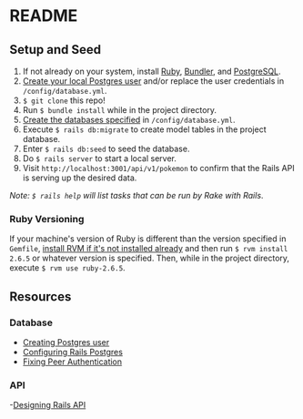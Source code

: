 # README

## Setup and Seed

1. If not already on your system, install [Ruby](https://www.ruby-lang.org/en/documentation/installation/), [Bundler](https://bundler.io/), and [PostgreSQL](http://postgresguide.com/setup/install.html).
2. [Create your local Postgres user](http://postgresguide.com/setup/users.html) and/or replace the user credentials in `/config/database.yml`.
3. `$ git clone` this repo!
4. Run `$ bundle install` while in the project directory.
5. [Create the databases specified](http://postgresguide.com/setup/users.html) in `/config/database.yml`.
6. Execute `$ rails db:migrate` to create model tables in the project database.
7. Enter `$ rails db:seed` to seed the database.
8. Do `$ rails server` to start a local server.
10. Visit `http://localhost:3001/api/v1/pokemon` to confirm that the Rails API is serving up the desired data.

_Note: `$ rails help` will list tasks that can be run by Rake with Rails_.

### Ruby Versioning

If your machine's version of Ruby is different than the version specified in `Gemfile`, [install RVM if it's not installed already](https://rvm.io/rvm/install) and then run `$ rvm install 2.6.5` or whatever version is specified. Then, while in the project directory, execute `$ rvm use ruby-2.6.5`.

## Resources

### Database

- [Creating Postgres user](https://www.a2hosting.com/kb/developer-corner/postgresql/managing-postgresql-databases-and-users-from-the-command-line)
- [Configuring Rails Postgres](https://www.daveferrara1.com/ruby-in-rails-switch-from-sqlite3-to-postgres/)
- [Fixing Peer Authentication](https://stackoverflow.com/questions/9987171/rails-fatal-peer-authentication-failed-for-user-pgerror)

### API

-[Designing Rails API](https://codeburst.io/how-to-build-a-good-api-using-rubyonrails-ef7eadfa3078)
